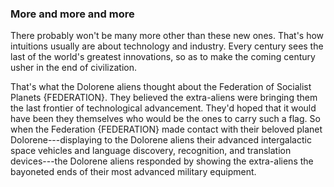 ### More and more and more

There probably won't be many more other than these new ones. That's how intuitions usually are about technology and industry. Every century sees the last of the world's greatest innovations, so as to make the coming century usher in the end of civilization.

That's what the Dolorene aliens thought about the Federation of Socialist Planets {FEDERATION}. They believed the extra-aliens were bringing them the last frontier of technological advancement. They'd hoped that it would have been they themselves who would be the ones to carry such a flag. So when the Federation {FEDERATION} made contact with their beloved planet Dolorene---displaying to the Dolorene aliens their advanced intergalactic space vehicles and language discovery, recognition, and translation devices---the Dolorene aliens responded by showing the extra-aliens the bayoneted ends of their most advanced military equipment.
